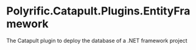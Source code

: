 # Polyrific.Catapult.Plugins.EntityFramework
The Catapult plugin to deploy the database of a .NET framework project
